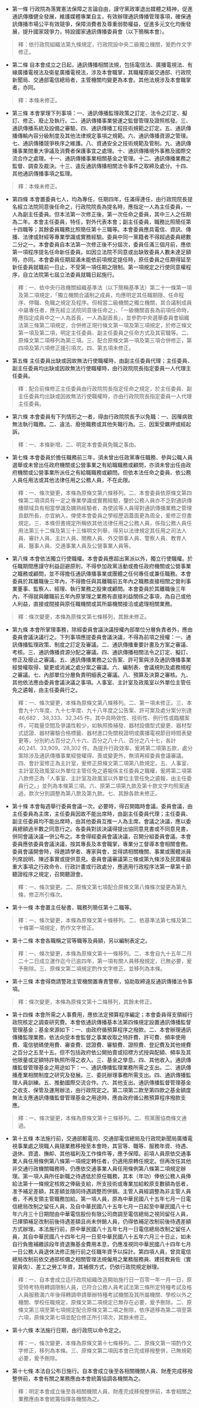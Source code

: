 * 第一條 行政院為落實憲法保障之言論自由，謹守黨政軍退出媒體之精神，促進通訊傳播健全發展，維護媒體專業自主，有效辦理通訊傳播管理事項，確保通訊傳播市場公平有效競爭，保障消費者及尊重弱勢權益，促進多元文化均衡發展，提升國家競爭力，特設國家通訊傳播委員會（以下簡稱本會）。

> 釋：依行政院組織法第九條規定，行政院設中央二級獨立機關，爰酌作文字修正。

* 第二條 自本會成立之日起，通訊傳播相關法規，包括電信法、廣播電視法、有線廣播電視法及衛星廣播電視法，涉及本會職掌，其職權原屬交通部、行政院新聞局、交通部電信總局者，主管機關均變更為本會。其他法規涉及本會職掌者，亦同。

> 釋：本條未修正。

* 第三條 本會掌理下列事項：一、通訊傳播監理政策之訂定、法令之訂定、擬訂、修正、廢止及執行。二、通訊傳播事業營運之監督管理及證照核發。三、通訊傳播系統及設備之審驗。四、通訊傳播工程技術規範之訂定。五、通訊傳播傳輸內容分級制度及其他法律規定事項之規範。六、通訊傳播資源之管理。七、通訊傳播競爭秩序之維護。八、資通安全之技術規範及管制。九、通訊傳播事業間重大爭議及消費者保護事宜之處理。十、通訊傳播境外事務及國際交流合作之處理。十一、通訊傳播事業相關基金之管理。十二、通訊傳播業務之監督、調查及裁決。十三、違反通訊傳播相關法令事件之取締及處分。十四、其他通訊傳播事項之監理。

> 釋：本條未修正。

* 第四條 本會置委員七人，均為專任，任期四年，任滿得連任，由行政院院長提名經立法院同意後任命之，行政院院長為提名時，應指定一人為主任委員，一人為副主任委員。但本法第一次修正後，第一次任命之委員，其中三人之任期為二年。本會主任委員，特任，對外代表本會；副主任委員，職務比照簡任第十四職等；其餘委員職務比照簡任第十三職等。本會委員應具電信、資訊、傳播、法律或財經等專業學識或實務經驗。委員中同一黨籍者不得超過委員總數二分之一。本會委員自本法第一次修正後不分屆次，委員任滿三個月前，應依第一項程序提名任命新任委員。如因立法院不同意或出缺致委員人數未達足額時，亦同。本會委員任期屆滿未能依前項規定提任時，原任委員之任期得延至新任委員就職前一日止，不受第一項任期之限制。第一項規定之行使同意權程序，自立法院第七屆立法委員就職日起施行。

> 釋：一、依中央行政機關組織基準法（以下簡稱基準法）第二十一條第一項及第二項規定，「獨立機關合議制之成員，均應明定其任職期限、任命程序、停職、免職之規定及程序。但相當二級機關之獨立機關，其合議制成員中屬專任者，應先經立法院同意後任命之」、「一級機關首長為前項任命時，應指定成員中之一人為首長，一人為副首長」，並參酌中央選舉委員會組織法第三條第二項規定，合併修正現行條文第一項及第三項規定，於修正條文第一項及第二項，明定主任委員、副主任委員之任命方式及其官職等。二、原條文第二項移列為第三項。三、配合原條文第一項及第三項合併修正，第四項及第六項修正援引項次。四、第五項未修正。

* 第五條 主任委員出缺或因故無法行使職權時，由副主任委員代理；主任委員、副主任委員均出缺或因故無法行使職權時，由行政院院長指定委員一人代理主任委員。

> 釋：配合前條修正主任委員由行政院院長指定任命之規定，於主任委員、副主任委員均出缺或因故無法行使職權時，亦由行政院院長指定委員一人代理主任委員。

* 第六條 本會委員有下列情形之一者，得由行政院院長予以免職：一、因罹病致無法執行職務。二、違法、廢弛職務或其他失職行為。三、因案受羈押或經起訴。

> 釋：一、本條新增。二、明定本會委員免職之事由。

* 第七條 本會委員於擔任職務前三年，須未曾出任政黨專任職務、參與公職人員選舉或未曾出任政府機關或公營事業之有給職職務或顧問，亦須未曾出任由政府機關或公營事業所派任之有給職職務或顧問。但依本法任命之委員、依公務人員任用法或其他法律任用之公務人員，不在此限。

> 釋：一、條次變更，本條為原條文第六條移列。二、本會委員依原條文第四條第二項須具有一定之專業學識或實務經驗，鑒於公務人員亦不乏對通訊傳播領域具有相當學識及嫻熟經驗者，為使該等人員得對通訊傳播業務之管理貢獻所長，亦宜納入，俾使本會委員之學經歷涵蓋面更為周全，爰修正但書規定。三、本條但書規定所稱依其他法律任用之公務人員，係指公務人員任用法第三十二條及第三十三條明文列舉，得另以法律規定其任用之司法人員、審計人員、主計人員、關務人員、外交領事人員、警察人員、教育人員、醫事人員、交通事業人員及公營事業人員等。

* 第八條 本會依法獨立行使職權。本會委員應超出黨派以外，獨立行使職權。於任職期間應謹守利益迴避原則，不得參加政黨活動或擔任政府機關或公營事業之職務或顧問，並不得擔任通訊傳播事業或團體之任何專任或兼任職務。本會委員於其離職後三年內，不得擔任與其離職前五年內之職務直接相關之營利事業董事、監察人、經理、執行業務之股東或顧問。本會委員於其離職後三年內，不得就與離職前五年內原掌理之業務有直接利益關係之事項，為自己或他人利益，直接或間接與原任職機關或其所屬機關接洽或處理相關業務。

> 釋：條次變更，本條為原條文第七條移列，其餘未修正。

* 第九條 本會所掌理事務，除經委員會議決議授權內部單位分層負責者外，應由委員會議決議行之。下列事項應提委員會議決議，不得為前項之授權：一、通訊傳播監理政策、制度之訂定及審議。二、通訊傳播重要計畫及方案之審議、考核。三、通訊傳播資源分配之審議。四、通訊傳播相關法令之訂定、擬訂、修正及廢止之審議。五、通訊傳播業務之公告案、許可案與涉及通訊傳播事業經營權取得、變更或消滅之處分案之審議。六、編制表、會議規則及處務規程之審議。七、內部單位分層負責明細表之審議。八、預算及決算之審核。九、其他依法應由委員會議決議之事項。人事室、主計室及政風室以外單位主管任免之遴報，由主任委員行之。

> 釋：一、條次變更，本條為原條文第八條移列。二、第一項未修正。三、本會九十六年度、九十七年度、九十八年度之公告案、許可案及處分案分別達46,682 、38,333、32,345 件。其中具時效性、技術性、例行性或臨櫃案件，可裁量空間及爭議性較少，如執照換補發、器材設備型式變更、器材型式認證、器材審驗合格標籤、器材進口免關稅證明或廣播電視節目時間表變更等，分別約占百分之八十六、百分之八十八、百分之八十七，各計40,241、33,909、28,302 件。為提升行政效率，爰將第二項第五款，處分案除涉及通訊傳播事業經營權得、喪或變更外，無須再經委員會議審議。四、會計室修正為主計室，爰修正原條文第二項第八款規定。五、人事室、主計室及政風室以外單位主管任免之遴報係主任委員之職權，爰將第二項第八款修正為「人事室、主計室及政風室以外單位主管任免之遴報，由主任委員行之。」並列為本條第三項。六、原第二項第九款及第十款文字均照案通過，款次分別調整為第八款及第九款。七、其餘各款未修正。

* 第十條 本會每週舉行委員會議一次。必要時，得召開臨時會議。委員會議，由主任委員為主席，主任委員因故不能出席時，由副主任委員代理；主任委員、副主任委員均不能出席時，由其他委員互推一人為主席。會議之決議，應以委員總額過半數之同意行之。各委員對該決議得提出協同意見書或不同意見書，併同會議決議一併公布之。本會得經委員會議決議，召開分組委員會議。本會委員應依委員會議決議，按其專長及本會職掌，專業分工督導本會相關會務。委員會議開會時，得邀請學者、專家與會，並得請相關機關、事業或團體派員列席說明、陳述事實或提供意見。委員會議審議第三條或第九條涉及民眾權益重大事項之行政命令、行政計畫或行政處分，應適用行政程序法第一章第十節聽證程序之規定，召開聽證會。

> 釋：一、條次變更。二、原條文第七項配合原條文第八條條次變更為第九條，修正所引條次。

* 第十一條 本會置主任秘書，職務列簡任第十二職等。

> 釋：一、條次變更，本條為原條文第十條移列。二、依基準法第七條及第二十條第一項規定，酌作文字修正。

* 第十二條 本會各職稱之官等職等及員額，另以編制表定之。

> 釋：一、條次變更，本條為原條文第十一條移列。二、本會自九十五年二月二十二日成立運作迄今已逾四年，第一項有關人員移撥規定，已無必要，爰予刪除。三、原條文第二項規定酌作文字修正，並移列為本條。

* 第十三條 本會得商請警政主管機關置專責警察，協助取締違反通訊傳播法令事項。

> 釋：條次變更，本條為原條文第十二條移列，其餘未修正。

* 第十四條 本會所需之人事費用，應依法定預算程序編定；本會委員得支領經行政院核定之調查研究費。本會依通訊傳播基本法第四條規定設置通訊傳播監督管理基金；基金來源如下：一、由政府循預算程序之撥款。二、本會辦理通訊傳播監理業務，依法向受本會監督之事業收取之特許費、許可費、頻率使用費、電信號碼使用費、審查費、認證費、審驗費、證照費、登記費及其他規費之百分之五至十五。但不包括政府依公開拍賣或招標方式授與配額、頻率及其他限量或定額特許執照所得之收入。三、基金之孳息。四、其他收入。通訊傳播監督管理基金之用途如下：一、通訊傳播監理業務所需之支出。二、通訊傳播產業相關制度之研究及發展。三、委託辦理事務所需支出。四、通訊傳播監理人員訓練。五、推動國際交流合作。六、其他支出。通訊傳播監督管理基金之收支、保管及運用辦法，由行政院定之。第二項第二款至第四款之基金額度無法支應通訊傳播監督管理基金之用途時，應由政府循公務預算程序撥款支應。

> 釋：一、條次變更，本條為原條文第十三條移列。二、照黨團協商條文通過。

* 第十五條 本法施行前，交通部郵電司、交通部電信總局及行政院新聞局廣播電視事業處之現職人員隨業務移撥至本會時，其官等、職等、服務年資、待遇、退休、資遣、撫卹、其他福利及工作條件等，應予保障。前項人員原依交通事業人員任用條例第八條第一項規定轉任者，仍適用原轉任規定。但再改任其他非交通行政機關職務時，仍應依交通事業人員任用條例第八條第二項規定辦理。第一項人員所任新職之待遇低於原任職務，其本（年功）俸依公務人員俸給法第十一條規定核敘之俸級支給，所支技術或專業加給較原支數額為低者，准予補足差額，其差額並隨同待遇調整而併銷。主管人員經調整為非主管人員者，不再支領主管職務加給。第一項人員，原為中華民國八十五年七月一日電信總局改制之留任人員，及自中華民國八十五年七月一日起至中華民國八十七年六月三十日期間由中華電信股份有限公司商調至電信總局之視同留任人員，已擇領補足改制前後待遇差額且尚未併銷人員，仍得依補足改制前後待遇差額方式辦理。本法施行前，原中華民國八十五年七月一日電信總局改制之留任人員，其自中華民國八十四年七月一日至中華民國八十五年六月三十日止，如未自行負擔補繳該段年資退撫基金費用本息，仍應准視同中華民國八十四年七月一日公務人員退休法修正施行前之任職年資予以採計。第四項人員，曾具電信總局改制前依交通部核備之相關管理法規僱用之業務服務員、建技教員佐（實習員佐）、差工之勞工年資，其補償方式，仍依行政院規定辦理。

> 釋：一、自本會成立迄行政院組織改造開始施行日一百零一年一月一日，原受特考特用轉調限制人員，已符合公務人員考試法第三條所定特種考試及格人員服務滿六年後得轉調申請舉辦特種考試機關及其所屬機關、學校以外之機關、學校任職規定，原條文第二項規定已無存在必要，爰予刪除。二、原條文第三項至第七項規定配合原條文第二項之刪除，依序遞移為第二項至第六項，原條文第七項並配合修正所引項次，其餘未修正。

* 第十六條 本法施行日期，由行政院以命令定之。

> 釋：一、條次變更，本條為原條文第十七條移列。二、原條文第一項酌作文字修正，移列為本條。三、原條文第二項因本會已完成移撥整併，已無規範必要，爰予刪除。

* 第十七條 本法自公布日施行。自本會成立後至各相關機關人員、財產完成移撥整併前，本會有關之業務應由本會統籌協調各機關為之。

> 釋：明定本會成立後至各相關機關人員、財產完成移撥整併前，本會相關之業務應由本會統籌指揮各機關為之。

